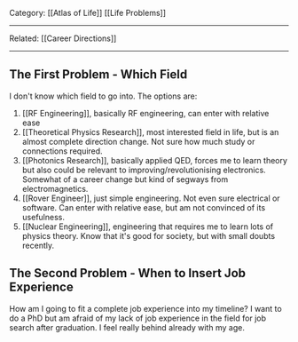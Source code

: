 Category: [[Atlas of Life]] [[Life Problems]] 
___
Related: [[Career Directions]]
___
## The First Problem - Which Field
I don't know which field to go into. The options are:
1. [[RF Engineering]], basically RF engineering, can enter with relative ease
2. [[Theoretical Physics Research]], most interested field in life, but is an almost complete direction change. Not sure how much study or connections required. 
3. [[Photonics Research]], basically applied QED, forces me to learn theory but also could be relevant to improving/revolutionising electronics. Somewhat of a career change but kind of segways from electromagnetics. 
4. [[Rover Engineer]], just simple engineering. Not even sure electrical or software. Can enter with relative ease, but am not convinced of its usefulness. 
5. [[Nuclear Engineering]], engineering that requires me to learn lots of physics theory. Know that it's good for society, but with small doubts recently. 
## The Second Problem - When to Insert Job Experience
How am I going to fit a complete job experience into my timeline? I want to do a PhD but am afraid of my lack of job experience in the field for job search after graduation. I feel really behind already with my age. 